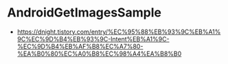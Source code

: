 # AndroidGetImagesSample

- https://dnight.tistory.com/entry/%EC%95%88%EB%93%9C%EB%A1%9C%EC%9D%B4%EB%93%9C-Intent%EB%A1%9C-%EC%9D%B4%EB%AF%B8%EC%A7%80-%EA%B0%80%EC%A0%B8%EC%98%A4%EA%B8%B0
